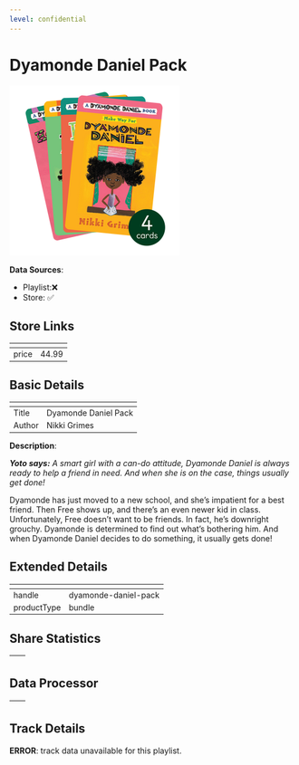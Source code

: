 ```yaml
---
level: confidential
---
```

# Dyamonde Daniel Pack

![card_[iSp6S].png](../../img/cards/card_[iSp6S].png)

**Data Sources**: 

- Playlist:❌
- Store: ✅


## Store Links

| <!-- --> | <!-- --> |
| - | - |
| price | 44.99 |


## Basic Details

| <!-- --> | <!-- --> |
| - | - |
| Title | Dyamonde Daniel Pack |
| Author | Nikki Grimes |

**Description**:

_**Yoto says:** A smart girl with a can-do attitude, Dyamonde Daniel is always ready to help a friend in need. And when she is on the case, things usually get done!_

Dyamonde has just moved to a new school, and she’s impatient for a best friend. Then Free shows up, and there’s an even newer kid in class. Unfortunately, Free doesn’t want to be friends. In fact, he’s downright grouchy. Dyamonde is determined to find out what’s bothering him. And when Dyamonde Daniel decides to do something, it usually gets done!


## Extended Details

| <!-- --> | <!-- --> |
| - | - |
| handle | dyamonde-daniel-pack |
| productType | bundle |


## Share Statistics

| <!-- --> | <!-- --> |
| - | - |


## Data Processor

| <!-- --> | <!-- --> |
| - | - |


## Track Details

**ERROR**: track data unavailable for this playlist.
